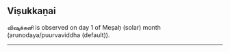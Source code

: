 ## Viṣukkaṉai
விஷுக்கனி is observed on day 1 of Meṣaḥ (solar) month (arunodaya/puurvaviddha (default)).



---
